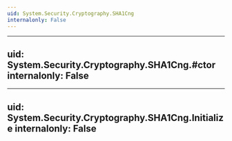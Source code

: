 ```yaml
---
uid: System.Security.Cryptography.SHA1Cng
internalonly: False
---
```


---
uid: System.Security.Cryptography.SHA1Cng.#ctor
internalonly: False
---

---
uid: System.Security.Cryptography.SHA1Cng.Initialize
internalonly: False
---
